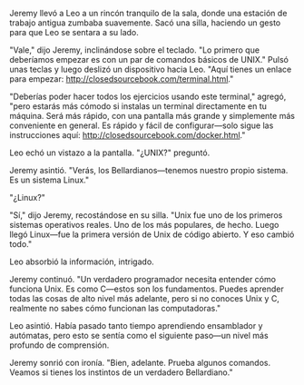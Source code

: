 Jeremy llevó a Leo a un rincón tranquilo de la sala, donde una estación de trabajo antigua zumbaba suavemente. Sacó una silla, haciendo un gesto para que Leo se sentara a su lado.

"Vale," dijo Jeremy, inclinándose sobre el teclado. "Lo primero que deberíamos empezar es con un par de comandos básicos de UNIX." Pulsó unas teclas y luego deslizó un dispositivo hacia Leo. "Aquí tienes un enlace para empezar: http://closedsourcebook.com/terminal.html."

"Deberías poder hacer todos los ejercicios usando este terminal," agregó, "pero estarás más cómodo si instalas un terminal directamente en tu máquina. Será más rápido, con una pantalla más grande y simplemente más conveniente en general. Es rápido y fácil de configurar—solo sigue las instrucciones aquí: http://closedsourcebook.com/docker.html."

Leo echó un vistazo a la pantalla. "¿UNIX?" preguntó.

Jeremy asintió. "Verás, los Bellardianos—tenemos nuestro propio sistema. Es un sistema Linux."

"¿Linux?"

"Sí," dijo Jeremy, recostándose en su silla. "Unix fue uno de los primeros sistemas operativos reales. Uno de los más populares, de hecho. Luego llegó Linux—fue la primera versión de Unix de código abierto. Y eso cambió todo."

Leo absorbió la información, intrigado.

Jeremy continuó. "Un verdadero programador necesita entender cómo funciona Unix. Es como C—estos son los fundamentos. Puedes aprender todas las cosas de alto nivel más adelante, pero si no conoces Unix y C, realmente no sabes cómo funcionan las computadoras."

Leo asintió. Había pasado tanto tiempo aprendiendo ensamblador y autómatas, pero esto se sentía como el siguiente paso—un nivel más profundo de comprensión.

Jeremy sonrió con ironía. "Bien, adelante. Prueba algunos comandos. Veamos si tienes los instintos de un verdadero Bellardiano."
